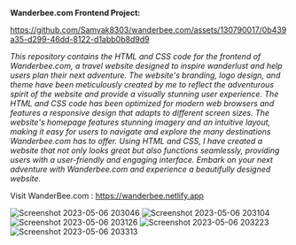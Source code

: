 <b>Wanderbee.com Frontend Project:</b><br>

https://github.com/Samyak8303/wanderbee.com/assets/130790017/0b439a35-d299-46dd-8122-d1abb0b8d9d9


<i>This repository contains the HTML and CSS code for the frontend of Wanderbee.com, a travel website designed to inspire wanderlust and help users plan their next adventure. The website's branding, logo design, and theme have been meticulously created by me to reflect the adventurous spirit of the website and provide a visually stunning user experience. The HTML and CSS code has been optimized for modern web browsers and features a responsive design that adapts to different screen sizes. The website's homepage features stunning imagery and an intuitive layout, making it easy for users to navigate and explore the many destinations Wanderbee.com has to offer. Using HTML and CSS, I have created a website that not only looks great but also functions seamlessly, providing users with a user-friendly and engaging interface. Embark on your next adventure with Wanderbee.com and experience a beautifully designed website.</br></i>

Visit WanderBee.com : https://wanderbee.netlify.app

![Screenshot 2023-05-06 203046](https://user-images.githubusercontent.com/130790017/236632824-a6ad5414-81c7-469c-a024-78e13b57fcf5.png)
![Screenshot 2023-05-06 203104](https://user-images.githubusercontent.com/130790017/236632845-63470c58-d07f-4a79-b98a-e6d1b03b9049.png)
![Screenshot 2023-05-06 203126](https://user-images.githubusercontent.com/130790017/236632858-3336ec11-64ab-4175-8de7-0bfd2f1a2197.png)
![Screenshot 2023-05-06 203223](https://user-images.githubusercontent.com/130790017/236632805-894a93cd-9ca8-4d4c-ba45-28fbf87a6984.png)
![Screenshot 2023-05-06 203313](https://user-images.githubusercontent.com/130790017/236632820-316e84ac-6df7-4b19-b97e-db75d7fd2c07.png)
